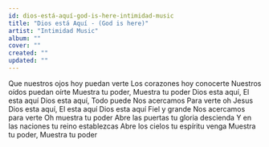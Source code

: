 ```yaml
---
id: dios-está-aquí-god-is-here-intimidad-music
title: "Dios está Aquí - (God is here)"
artist: "Intimidad Music"
album: ""
cover: ""
created: ""
updated: ""
---
```


Que nuestros ojos hoy puedan verte
Los corazones hoy conocerte
Nuestros oídos puedan oírte
Muestra tu poder, Muestra tu poder
Dios esta aquí, El esta aquí
Dios esta aquí, Todo puede
Nos acercamos Para verte oh Jesus
Dios esta aquí, El esta aquí
Dios esta aquí Fiel y grande
Nos acercamos para verte
Oh muestra tu poder
Abre las puertas tu gloria descienda
Y en las naciones tu reino establezcas
Abre los cielos tu espíritu venga
Muestra tu poder, Muestra tu poder